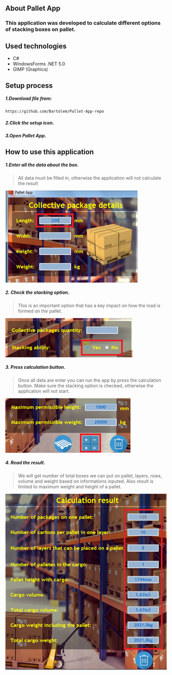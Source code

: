 ## About Pallet App
### This application was developed to calculate different options of stacking boxes on pallet.

## Used technologies
* C#
* WindowsForms .NET 5.0
* GIMP (Graphics)

## Setup process
##### 1.Download file from:
```
https://github.com/Bartolem/Pallet-App-repo
```
##### 2.Click the setup icon.

##### 3.Open Pallet App.

## How to use this application
##### 1.Enter all the data about the box.
> All data must be filled in, otherwise the application will not calculate the result

![](images/demo1.png)

##### 2. Check the stacking option. 
> This is an important option that has a key impact on how the load is formed on the pallet.

![](images/demo2.png)

##### 3. Press calculation button.
> Once all data are enter you can run the app by press the calculation button. Make sure the stacking option is checked, otherwise the application will not start.

![](images/demo3.png)

##### 4. Read the result.
> We will get number of total boxes we can put on pallet, layers, rows, volume and weight based on informations inputed. Also result is limited to maximum weight and height of a pallet.

![](images/demo4.png)
